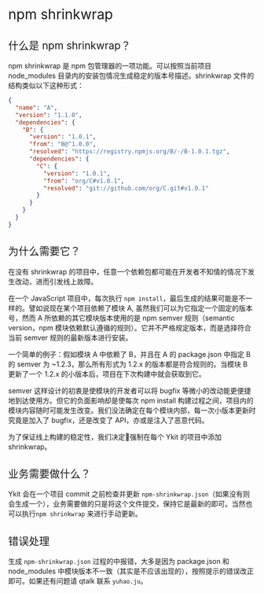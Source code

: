 <h1 style="font-weight: normal"> npm shrinkwrap </h1>

<h2 style="font-weight: normal"> 什么是 npm shrinkwrap？ </h2>

npm shrinkwrap 是 npm 包管理器的一项功能。可以按照当前项目 node_modules 目录内的安装包情况生成稳定的版本号描述。shrinkwrap 文件的结构类似以下这种形式：

```json
{
  "name": "A",
  "version": "1.1.0",
  "dependencies": {
    "B": {
      "version": "1.0.1",
      "from": "B@^1.0.0",
      "resolved": "https://registry.npmjs.org/B/-/B-1.0.1.tgz",
      "dependencies": {
        "C": {
          "version": "1.0.1",
          "from": "org/C#v1.0.1",
          "resolved": "git://github.com/org/C.git#v1.0.1"
        }
      }
    }
  }
}
```

<h2 style="font-weight: normal"> 为什么需要它？ </h2>

在没有 shrinkwrap 的项目中，任意一个依赖包都可能在开发者不知情的情况下发生改动，进而引发线上故障。

在一个 JavaScript 项目中，每次执行 `npm install`，最后生成的结果可能是不一样的。譬如说现在某个项目依赖了模块 A, 虽然我们可以为它指定一个固定的版本号，然而 A 所依赖的其它模块版本使用的是 npm semver 规则（semantic version，npm 模块依赖默认遵循的规则）。它并不严格规定版本，而是选择符合当前 semver 规则的最新版本进行安装。

一个简单的例子：假如模块 A 中依赖了 B，并且在 A 的 package.json 中指定 B 的 semver 为 ~1.2.3，那么所有形式为 1.2.x 的版本都是符合规则的。当模块 B 更新了一个 1.2.x 的小版本后，项目在下次构建中就会获取到它。

semver 这样设计的初衷是使模块的开发者可以将 bugfix 等微小的改动能更便捷地到达使用方。但它的负面影响却是使每次 npm install 构建过程之间，项目内的模块内容随时可能发生改变。我们没法确定在每个模块内部，每一次小版本更新时究竟是加入了 bugfix，还是改变了 API，亦或是注入了恶意代码。

为了保证线上构建的稳定性，我们决定强制在每个 Ykit 的项目中添加 shrinkwrap。

<h2 style="font-weight: normal"> 业务需要做什么？ </h2>

Ykit 会在一个项目 commit 之前检查并更新 `npm-shrinkwrap.json`（如果没有则会生成一个），业务需要做的只是将这个文件提交，保持它是最新的即可。当然也可以执行`npm shrinkwrap` 来进行手动更新。

<h2 style="font-weight: normal"> 错误处理 </h2>

生成 `npm-shrinkwrap.json` 过程的中报错，大多是因为 package.json 和 node_modules 中模块版本不一致（其实是不应该出现的），按照提示的错误改正即可。如果还有问题请 qtalk 联系 `yuhao.ju`。
